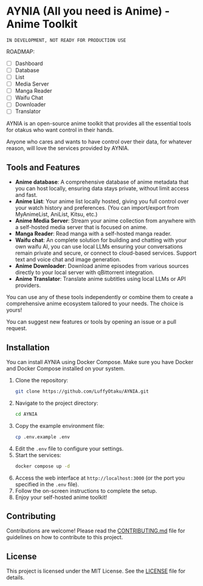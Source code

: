 # AYNIA (All you need is Anime) - Anime Toolkit

`IN DEVELOPMENT, NOT READY FOR PRODUCTION USE`

ROADMAP:
- [ ] Dashboard
- [ ] Database
- [ ] List
- [ ] Media Server
- [ ] Manga Reader
- [ ] Waifu Chat
- [ ] Downloader
- [ ] Translator

AYNIA is an open-source anime toolkit that provides all the essential tools for otakus who want control in their hands.

Anyone who cares and wants to have control over their data, for whatever reason, will love the services provided by AYNIA.

## Tools and Features

- **Anime database**: A comprehensive database of anime metadata that you can host locally, ensuring data stays private, without limit access and fast.
- **Anime List**: Your anime list locally hosted, giving you full control over your watch history and preferences. (You can import/export from MyAnimeList, AniList, Kitsu, etc.)
- **Anime Media Server**: Stream your anime collection from anywhere with a self-hosted media server that is focused on anime.
- **Manga Reader**: Read manga with a self-hosted manga reader.
- **Waifu chat**: An complete solution for building and chatting with your own waifu AI, you can use local LLMs ensuring your conversations remain private and secure, or connect to cloud-based services. Support text and voice chat and image generation.
- **Anime Downloader**: Download anime episodes from various sources directly to your local server with qBittorrent integration.
- **Anime Translator**: Translate anime subtitles using local LLMs or API providers.

You can use any of these tools independently or combine them to create a comprehensive anime ecosystem tailored to your needs. The choice is yours!

You can suggest new features or tools by opening an issue or a pull request.

## Installation
You can install AYNIA using Docker Compose. Make sure you have Docker and Docker Compose installed on your system.
1. Clone the repository:
   ```bash
   git clone https://github.com/LuffyOtaku/AYNIA.git
   ```
2. Navigate to the project directory:
   ```bash
   cd AYNIA
   ```
3. Copy the example environment file:
   ```bash
   cp .env.example .env
   ```
4. Edit the `.env` file to configure your settings.
5. Start the services:
   ```bash
   docker compose up -d
   ```
6. Access the web interface at `http://localhost:3000` (or the port you specified in the `.env` file).
7. Follow the on-screen instructions to complete the setup.
8. Enjoy your self-hosted anime toolkit!

## Contributing
Contributions are welcome! Please read the [CONTRIBUTING.md](CONTRIBUTING.md) file for guidelines on how to contribute to this project.

## License
This project is licensed under the MIT License. See the [LICENSE](LICENSE) file for details.